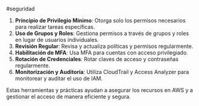 #seguridad 

1. **Principio de Privilegio Mínimo**: Otorga solo los permisos necesarios para realizar tareas específicas.
2. **Uso de Grupos y Roles**: Gestiona permisos a través de grupos y roles en lugar de usuarios individuales.
3. **Revisión Regular**: Revisa y actualiza políticas y permisos regularmente.
4. **Habilitación de MFA**: Usa MFA para cuentas con acceso privilegiado.
5. **Rotación de Credenciales**: Rotar claves de acceso y contraseñas regularmente.
6. **Monitorización y Auditoría**: Utiliza CloudTrail y Access Analyzer para monitorear y auditar el uso de IAM.

Estas herramientas y prácticas ayudan a asegurar los recursos en AWS y a gestionar el acceso de manera eficiente y segura.